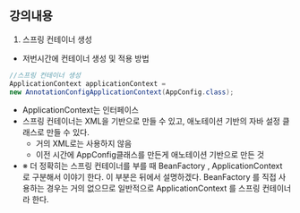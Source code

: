 ## 강의내용

1. 스프링 컨테이너 생성
  - 저번시간에 컨테이너 생성 및 적용 방법
  ``` java
  //스프링 컨테이너 생성
  ApplicationContext applicationContext =
  new AnnotationConfigApplicationContext(AppConfig.class);
  ```
  - ApplicationContext는 인터페이스
  - 스프링 컨테이너는 XML을 기반으로 만들 수 있고, 애노테이션 기반의 자바 설정 클래스로 만들 수 있다.
    - 거의 XML로는 사용하지 않음
    - 이전 시간에 AppConfig클래스를 만든게 애노테이션 기반으로 만든 것
  - ※ 더 정확히는 스프링 컨테이너를 부를 때 BeanFactory , ApplicationContext 로 구분해서 이야기
한다. 이 부분은 뒤에서 설명하겠다. BeanFactory 를 직접 사용하는 경우는 거의 없으므로 일반적으로
ApplicationContext 를 스프링 컨테이너라 한다.
